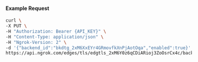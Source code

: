 <!-- Code generated for API Clients. DO NOT EDIT. -->

#### Example Request

```bash
curl \
-X PUT \
-H "Authorization: Bearer {API_KEY}" \
-H "Content-Type: application/json" \
-H "Ngrok-Version: 2" \
-d '{"backend_id":"bkdtg_2xM6XxEYr4GRmovfkXnPjAotOqa","enabled":true}' \
https://api.ngrok.com/edges/tls/edgtls_2xM6Y0z6qCDiARioj3ZoOsrCx4c/backend
```
